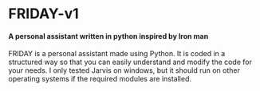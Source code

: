 # FRIDAY-v1

#### A personal assistant written in python inspired by Iron man

 FRIDAY is a personal assistant made using Python. It is coded in a structured way so that you can easily 
 understand and modify the code for your needs. I only tested Jarvis on windows, but it should run on other operating systems 
 if the required modules are installed.
